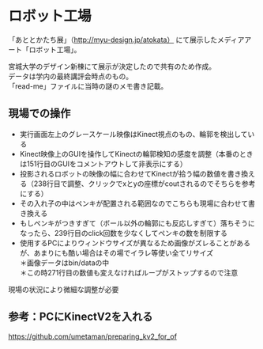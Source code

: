 # ロボット工場

「あととかたち展」（http://myu-design.jp/atokata）
にて展示したメディアアート「ロボット工場」。

宮城大学のデザイン新棟にて展示が決定したので共有のため作成。<br>
データは学内の最終講評会時点のもの。<br>
「read-me」ファイルに当時の謎のメモ書き記載。

## 現場での操作
* 実行画面左上のグレースケール映像はKinect視点のもの、輪郭を検出している
* Kinect映像上のGUIを操作してKinectの輪郭検知の感度を調整（本番のときは151行目のGUIをコメントアウトして非表示にする）
* 投影されるロボットの映像の幅に合わせてKinectが拾う幅の数値を書き換える（238行目で調整、クリックでxとyの座標がcoutされるのでそちらを参考にする）
* その入れ子の中はペンキが配置される範囲なのでこちらも現場に合わせて書き換える
* もしペンキがつきすぎて（ボール以外の輪郭にも反応しすぎて）落ちそうになったら、239行目のclick回数を少なくしてペンキの数を制限する
* 使用するPCによりウィンドウサイズが異なるため画像がズレることがあるが、あまりにも酷い場合はその場でイラレ等使い全てリサイズ<br>＊画像データはbin/dataの中<br>＊この時271行目の数値も変えなければループがストップするので注意

現場の状況により微細な調整が必要

## 参考：PCにKinectV2を入れる
https://github.com/umetaman/preparing_kv2_for_of
